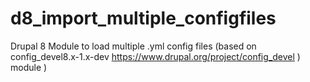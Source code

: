 # d8_import_multiple_configfiles
Drupal 8 Module to load multiple .yml config files (based on config_devel8.x-1.x-dev https://www.drupal.org/project/config_devel ) module )
